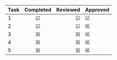 | Task      | Completed         | Reviewed | Approved
| ------------- |:-------------:| -----:| ------ 
| 1   | &#x2611; | &#x2611; | &#x2611; |
| 2      | &#x2611;      |   &#x2611; | &#x2612; |
| 3 | &#x2612;      |    &#x2612; | &#x2612; |
| 4 | &#x2612;     |    &#x2612; | &#x2612; |
| 5 | &#x2612;    |    &#x2612; | &#x2612; |


